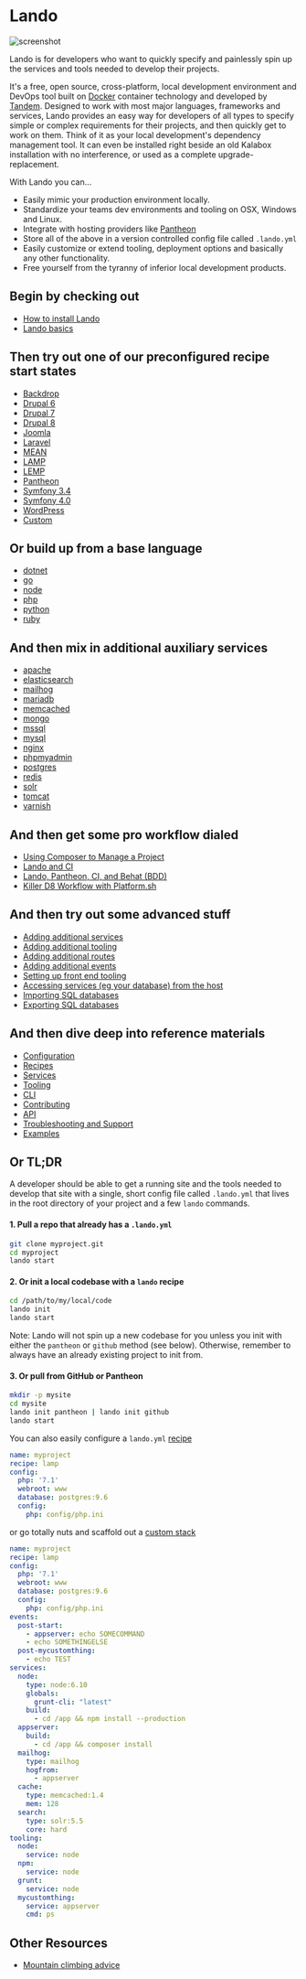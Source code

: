 Lando
=====

![screenshot](https://raw.githubusercontent.com/lando/lando/master/docs/images/lando-screenshot.png)

Lando is for developers who want to quickly specify and painlessly spin up the services and tools needed to develop their projects.

It's a free, open source, cross-platform, local development environment and DevOps tool built on [Docker](http://docker.com) container technology and developed by [Tandem](http://thinktandem.io). Designed to work with most major languages, frameworks and services, Lando provides an easy way for developers of all types to specify simple or complex requirements for their projects, and then quickly get to work on them. Think of it as your local development's dependency management tool. It can even be installed right beside an old Kalabox installation with no interference, or used as a complete upgrade-replacement.

With Lando you can...

*   Easily mimic your production environment locally.
*   Standardize your teams dev environments and tooling on OSX, Windows and Linux.
*   Integrate with hosting providers like [Pantheon](https://pantheon.io)
*   Store all of the above in a version controlled config file called `.lando.yml`
*   Easily customize or extend tooling, deployment options and basically any other functionality.
*   Free yourself from the tyranny of inferior local development products.

Begin by checking out
---------------------

*   [How to install Lando](http://docs.devwithlando.io/installation/installing.html)
*   [Lando basics](http://docs.devwithlando.io/started.html)

Then try out one of our preconfigured recipe start states
---------------------------------------------------------

*   [Backdrop](http://docs.devwithlando.io/tutorials/backdrop.html)
*   [Drupal 6](http://docs.devwithlando.io/tutorials/drupal6.html)
*   [Drupal 7](http://docs.devwithlando.io/tutorials/drupal7.html)
*   [Drupal 8](http://docs.devwithlando.io/tutorials/drupal8.html)
*   [Joomla](http://docs.devwithlando.io/tutorials/joomla.html)
*   [Laravel](http://docs.devwithlando.io/tutorials/laravel.html)
*   [MEAN](http://docs.devwithlando.io/tutorials/mean.html)
*   [LAMP](http://docs.devwithlando.io/tutorials/lamp.html)
*   [LEMP](http://docs.devwithlando.io/tutorials/lemp.html)
*   [Pantheon](http://docs.devwithlando.io/tutorials/pantheon.html)
*   [Symfony 3.4](http://docs.devwithlando.io/tutorials/symfony34.html)
*   [Symfony 4.0](http://docs.devwithlando.io/tutorials/symfony40.html)
*   [WordPress](http://docs.devwithlando.io/tutorials/wordpress.html)
*   [Custom](http://docs.devwithlando.io/tutorials/custom.html)

Or build up from a base language
--------------------------------

*   [dotnet](http://docs.devwithlando.io/services/dotnet.html)
*   [go](http://docs.devwithlando.io/services/go.html)
*   [node](http://docs.devwithlando.io/services/node.html)
*   [php](http://docs.devwithlando.io/services/php.html)
*   [python](http://docs.devwithlando.io/services/python.html)
*   [ruby](http://docs.devwithlando.io/services/ruby.html)

And then mix in additional auxiliary services
---------------------------------------------

*   [apache](http://docs.devwithlando.io/services/apache.html)
*   [elasticsearch](http://docs.devwithlando.io/services/elasticsearch.html)
*   [mailhog](http://docs.devwithlando.io/services/mailhog.html)
*   [mariadb](http://docs.devwithlando.io/services/mariadb.html)
*   [memcached](http://docs.devwithlando.io/services/memcached.html)
*   [mongo](http://docs.devwithlando.io/services/mongo.html)
*   [mssql](http://docs.devwithlando.io/services/mssql.html)
*   [mysql](http://docs.devwithlando.io/services/mysql.html)
*   [nginx](http://docs.devwithlando.io/services/nginx.html)
*   [phpmyadmin](http://docs.devwithlando.io/services/phpmyadmin.html)
*   [postgres](http://docs.devwithlando.io/services/postgres.html)
*   [redis](http://docs.devwithlando.io/services/redis.html)
*   [solr](http://docs.devwithlando.io/services/solr.html)
*   [tomcat](http://docs.devwithlando.io/services/tomcat.html)
*   [varnish](http://docs.devwithlando.io/services/varnish.html)

And then get some pro workflow dialed
-------------------------------------

*   [Using Composer to Manage a Project](http://docs.devwithlando.io/tutorials/composer-tutorial.html)
*   [Lando and CI](http://docs.devwithlando.io/tutorials/lando-and-ci.html)
*   [Lando, Pantheon, CI, and Behat (BDD)](http://docs.devwithlando.io/tutorials/lando-pantheon-workflow.html)
*   [Killer D8 Workflow with Platform.sh](https://thinktandem.io/blog/2017/10/23/killer-d8-workflow-using-lando-and-platform-sh/)

And then try out some advanced stuff
------------------------------------

*   [Adding additional services](http://docs.devwithlando.io/tutorials/setup-additional-services.html)
*   [Adding additional tooling](http://docs.devwithlando.io/tutorials/setup-additional-tooling.html)
*   [Adding additional routes](http://docs.devwithlando.io/config/proxy.html)
*   [Adding additional events](http://docs.devwithlando.io/config/events.html)
*   [Setting up front end tooling](http://docs.devwithlando.io/tutorials/frontend.html)
*   [Accessing services (eg your database) from the host](http://docs.devwithlando.io/tutorials/frontend.html)
*   [Importing SQL databases](http://docs.devwithlando.io/tutorials/db-import.html)
*   [Exporting SQL databases](http://docs.devwithlando.io/tutorials/db-export.html)

And then dive deep into reference materials
-------------------------------------------

*   [Configuration](http://docs.devwithlando.io/config/lando.html)
*   [Recipes](http://docs.devwithlando.io/config/recipes.html)
*   [Services](http://docs.devwithlando.io/config/services.html)
*   [Tooling](http://docs.devwithlando.io/config/tooling.html)
*   [CLI](http://docs.devwithlando.io/cli/usage.html)
*   [Contributing](http://docs.devwithlando.io/contrib/contributing.html)
*   [API](http://docs.devwithlando.io/dev/api/api.html)
*   [Troubleshooting and Support](http://docs.devwithlando.io/troubleshooting/logs.html)
*   [Examples](https://github.com/lando/lando/tree/master/examples)

Or TL;DR
--------

A developer should be able to get a running site and the tools needed to develop that site with a single, short config file called `.lando.yml` that lives in the root directory of your project and a few `lando` commands.

#### 1. Pull a repo that already has a `.lando.yml`

```bash
git clone myproject.git
cd myproject
lando start
```

#### 2. Or init a local codebase with a `lando` recipe

```bash
cd /path/to/my/local/code
lando init
lando start
```

Note: Lando will not spin up a new codebase for you unless you init with either the `pantheon` or `github` method (see below). Otherwise, remember to always have an already existing project to init from.

#### 3. Or pull from GitHub or Pantheon

```bash
mkdir -p mysite
cd mysite
lando init pantheon | lando init github
lando start
```

You can also easily configure a `lando.yml` [recipe](http://docs.devwithlando.io/config/recipe.html)

```yml
name: myproject
recipe: lamp
config:
  php: '7.1'
  webroot: www
  database: postgres:9.6
  config:
    php: config/php.ini
```

or go totally nuts and scaffold out a [custom stack](http://docs.devwithlando.io/config/services.html)

```yml
name: myproject
recipe: lamp
config:
  php: '7.1'
  webroot: www
  database: postgres:9.6
  config:
    php: config/php.ini
events:
  post-start:
    - appserver: echo SOMECOMMAND
    - echo SOMETHINGELSE
  post-mycustomthing:
    - echo TEST
services:
  node:
    type: node:6.10
    globals:
      grunt-cli: "latest"
    build:
      - cd /app && npm install --production
  appserver:
    build:
      - cd /app && composer install
  mailhog:
    type: mailhog
    hogfrom:
      - appserver
  cache:
    type: memcached:1.4
    mem: 128
  search:
    type: solr:5.5
    core: hard
tooling:
  node:
    service: node
  npm:
    service: node
  grunt:
    service: node
  mycustomthing:
    service: appserver
    cmd: ps
```

Other Resources
---------------

*   [Mountain climbing advice](https://www.youtube.com/watch?v=tkBVDh7my9Q) 
